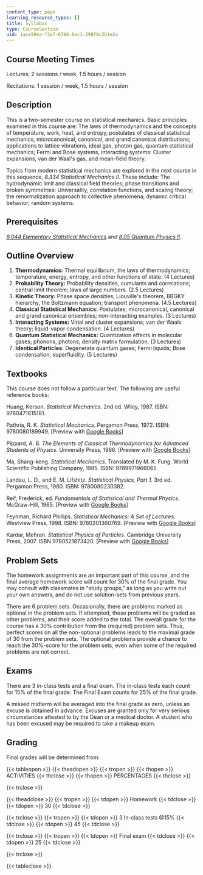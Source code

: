 ```yaml
---
content_type: page
learning_resource_types: []
title: Syllabus
type: CourseSection
uid: 1ace59ea-f2e7-6706-6ec1-398f9c3b1e2a
---
```


Course Meeting Times
--------------------

Lectures: 2 sessions / week, 1.5 hours / session

Recitations: 1 session / week, 1.5 hours / session

Description
-----------

This is a two-semester course on statistical mechanics. Basic principles examined in this course are: The laws of thermodynamics and the concepts of temperature, work, heat, and entropy, postulates of classical statistical mechanics, microcanonical, canonical, and grand canonical distributions; applications to lattice vibrations, ideal gas, photon gas, quantum statistical mechanics; Fermi and Bose systems, interacting systems: Cluster expansions, van der Waal's gas, and mean-field theory.

Topics from modern statistical mechanics are explored in the next course in this sequence, _8.334 Statistical Mechanics II_. These include: The hydrodynamic limit and classical field theories; phase transitions and broken symmetries: Universality, correlation functions, and scaling theory; the renormalization approach to collective phenomena; dynamic critical behavior; random systems.

Prerequisites
-------------

[_8.044 Elementary Statistical Mechanics_](/courses/8-044-statistical-physics-i-spring-2013) and _[8.05 Quantum Physics II](/courses/8-05-quantum-physics-ii-fall-2013)._

Outline Overview
----------------

1.  **Thermodynamics:** Thermal equilibrium, the laws of thermodynamics; temperature, energy, entropy, and other functions of state. (4 Lectures)
2.  **Probability Theory:** Probability densities, cumulants and correlations; central limit theorem; laws of large numbers. (2.5 Lectures)
3.  **Kinetic Theory:** Phase space densities; Liouville's theorem, BBGKY hierarchy, the Boltzmann equation; transport phenomena. (4.5 Lectures)
4.  **Classical Statistical Mechanics:** Postulates; microcanonical, canonical and grand canonical ensembles; non-interacting examples. (3 Lectures)
5.  **Interacting Systems:** Virial and cluster expansions; van der Waals theory; liquid-vapor condensation. (4 Lectures)
6.  **Quantum Statistical Mechanics:** Quantization effects in molecular gases; phonons, photons; density matrix formulation. (3 Lectures)
7.  **Identical Particles:** Degenerate quantum gases; Fermi liquids; Bose condensation; superfluidity. (5 Lectures)

Textbooks
---------

This course does not follow a particular text. The following are useful reference books:

Huang, Kerson. _Statistical Mechanics_. 2nd ed. Wiley, 1987. ISBN: 9780471815181.

Pathria, R. K. _Statistical Mechanics_. Pergamon Press, 1972. ISBN: 9780080189949. \[Preview with [Google Books](http://books.google.com/books?id=PIk9sF9j2oUC&pg=PAfrontcover)\]

Pippard, A. B. _The Elements of Classical Thermodynamics for Advanced Students of Physics_. University Press, 1966. \[Preview with [Google Books](http://books.google.com/books?id=GVhaSQ7eBQoC&pg=PAfrontcover)\]

Ma, Shang-keng. _Statistical Mechanics_. Translated by M. K. Fung. World Scientific Publishing Company, 1985. ISBN: 9789971966065.

Landau, L. D., and E. M. Lifshitz. _Statistical Physics, Part 1_. 3rd ed. Pergamon Press, 1980. ISBN: 9780080230382.

Reif, Frederick, ed. _Fundamentals of Statistical and Thermal Physics_. McGraw-Hill, 1965. \[Preview with [Google Books](http://books.google.com/books?id=ObsbAAAAQBAJ&pg=PAfrontcover)\]

Feynman, Richard Phillips. _Statistical Mechanics: A Set of Lectures_. Westview Press, 1998. ISBN: 9780201360769. \[Preview with [Google Books](http://books.google.com/books?id=A7RuDgAAQBAJ&pg=PAfrontcover)\]

Kardar, Mehran. _Statistical Physics of Particles_. Cambridge University Press, 2007. ISBN 9780521873420. \[Preview with [Google Books](http://books.google.com/books?id=1WlFhiz5UjwC&pg=PAfrontcover)\]

Problem Sets
------------

The homework assignments are an important part of this course, and the final average homework score will count for 30% of the final grade. You may consult with classmates in "study groups," as long as you write out your own answers, and do not use solution-sets from previous years.

There are 6 problem sets. Occasionally, there are problems marked as optional in the problem sets. If attempted, these problems will be graded as other problems, and their score added to the total. The overall grade for the course has a 30% contribution from the (required) problem sets. Thus, perfect scores on all the non-optional problems leads to the maximal grade of 30 from the problem sets. The optional problems provide a chance to reach the 30%-score for the problem sets, even when some of the required problems are not correct.

Exams
-----

There are 3 in-class tests and a final exam. The in-class tests each count for 15% of the final grade. The Final Exam counts for 25% of the final grade.

A missed midterm will be averaged into the final grade as zero, unless an excuse is obtained in advance. Excuses are granted only for very serious circumstances attested to by the Dean or a medical doctor. A student who has been excused may be required to take a makeup exam.

Grading
-------

Final grades will be determined from:

{{< tableopen >}}
{{< theadopen >}}
{{< tropen >}}
{{< thopen >}}
ACTIVITIES
{{< thclose >}}
{{< thopen >}}
PERCENTAGES
{{< thclose >}}

{{< trclose >}}

{{< theadclose >}}
{{< tropen >}}
{{< tdopen >}}
Homework
{{< tdclose >}}
{{< tdopen >}}
30
{{< tdclose >}}

{{< trclose >}}
{{< tropen >}}
{{< tdopen >}}
3 In-class tests @15%
{{< tdclose >}}
{{< tdopen >}}
45
{{< tdclose >}}

{{< trclose >}}
{{< tropen >}}
{{< tdopen >}}
Final exam
{{< tdclose >}}
{{< tdopen >}}
25
{{< tdclose >}}

{{< trclose >}}

{{< tableclose >}}